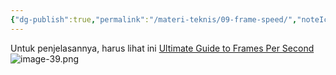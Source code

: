 ```yaml
---
{"dg-publish":true,"permalink":"/materi-teknis/09-frame-speed/","noteIcon":"","created":"2025-10-16T12:25:22.737+07:00","updated":"2025-10-18T14:28:46.399+07:00"}
---
```


Untuk penjelasannya, harus lihat ini [Ultimate Guide to Frames Per Second](https://youtu.be/7lUFluLOh-s?si=2iAw74xzqPvyrMax)
![image-39.png](/img/user/Materi%20Teknis/attachments/image-39.png)